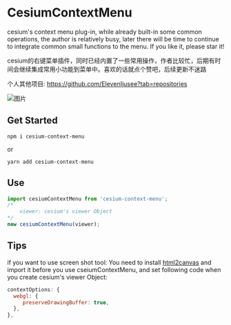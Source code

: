 # CesiumContextMenu
cesium's context menu plug-in, while already built-in some common operations, the author is relatively busy, later there will be time to continue to integrate common small functions to the menu. If you like it, please star it!

cesium的右键菜单插件，同时已经内置了一些常用操作，作者比较忙，后期有时间会继续集成常用小功能到菜单中。喜欢的话就点个赞吧，后续更新不迷路

个人其他项目: https://github.com/ElevenIjusee?tab=repositories

![图片](about.gif)

## Get Started

	npm i cesium-context-menu

or

	yarn add cesium-context-menu

## Use
```javascript
import cesiumContextMenu from 'cesium-context-menu';
/*
	viewer: cesium's viewer Object
*/
new cesiumContextMenu(viewer);
```

## Tips
if you want to use screen shot tool:
You need to install [html2canvas](https://github.com/niklasvh/html2canvas) and import it before you use cseiumContextMenu, and set following code when you create cesium's viewer Object:
```javascript
contextOptions: {
  webgl: {
     preserveDrawingBuffer: true,
  },
}, 
```